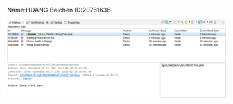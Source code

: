 Name:HUANG.Beichen 
ID:20761636

![screenshot](https://github.com/HumanObservation/comp3111-lab1/blob/master/git%20history.png?raw=true)

